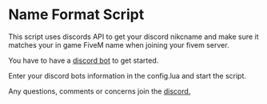 
# Name Format Script

This script uses discords API to get your discord nikcname and make sure it matches your in game FiveM name when joining your fivem server.



You have to have a [discord bot](https://discord.com/developers/applications) to get started.

Enter your discord bots information in the config.lua and start the script.

Any questions, comments or concerns join the [discord.](https://discord.gg/Bkd6Tmc6f5)

